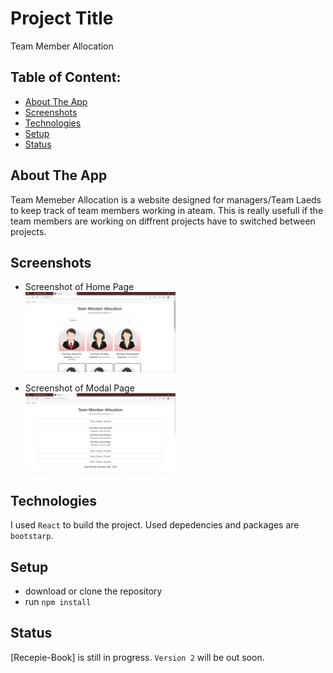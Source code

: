 # Project Title

Team Member Allocation

<!-- ## Demo link:
Access my site at [google.com](https://google.com) -->

## Table of Content:

- [About The App](#about-the-app)
- [Screenshots](#screenshots)
- [Technologies](#technologies)
- [Setup](#setup)
- [Status](#status)
  <!-- - [Approach](#approach) -->
  <!-- - [License](#license) -->

## About The App

Team Memeber Allocation is a website designed for managers/Team Laeds to keep track of team members working in ateam. This is really usefull if the team members are working on diffrent projects have to switched between projects.

## Screenshots

- Screenshot of Home Page
  \
   <img src="https://github.com/KirannVaka/team-member-allocation/blob/master/src/images/Screenshot%202022-10-14%20165159.jpg" width=50% height=50%>

- Screenshot of Modal Page
  \
  <img src="https://github.com/KirannVaka/team-member-allocation/blob/master/src/images/Screenshot%202022-10-14%20165227.jpg" width=50% height=50%>

## Technologies

I used `React` to build the project.
Used depedencies and packages are `bootstarp`.

## Setup

- download or clone the repository
- run `npm install`

<!-- ## Approach
I adopted the `BEM` naming style for my css class names and ... -->

## Status

[Recepie-Book] is still in progress. `Version 2` will be out soon.
